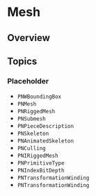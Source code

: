 # Mesh

<!--summary-->

## Overview

<!--overview-->

## Topics
### Placeholder
- ``PNWBoundingBox``
- ``PNMesh``
- ``PNRiggedMesh``
- ``PNSubmesh``
- ``PNPieceDescription``
- ``PNSkeleton``
- ``PNAnimatedSkeleton``
- ``PNCulling``
- ``PNIRiggedMesh``
- ``PNPrimitiveType``
- ``PNIndexBitDepth``
- ``PNTransformationWinding``
- ``PNTransformationWinding``
